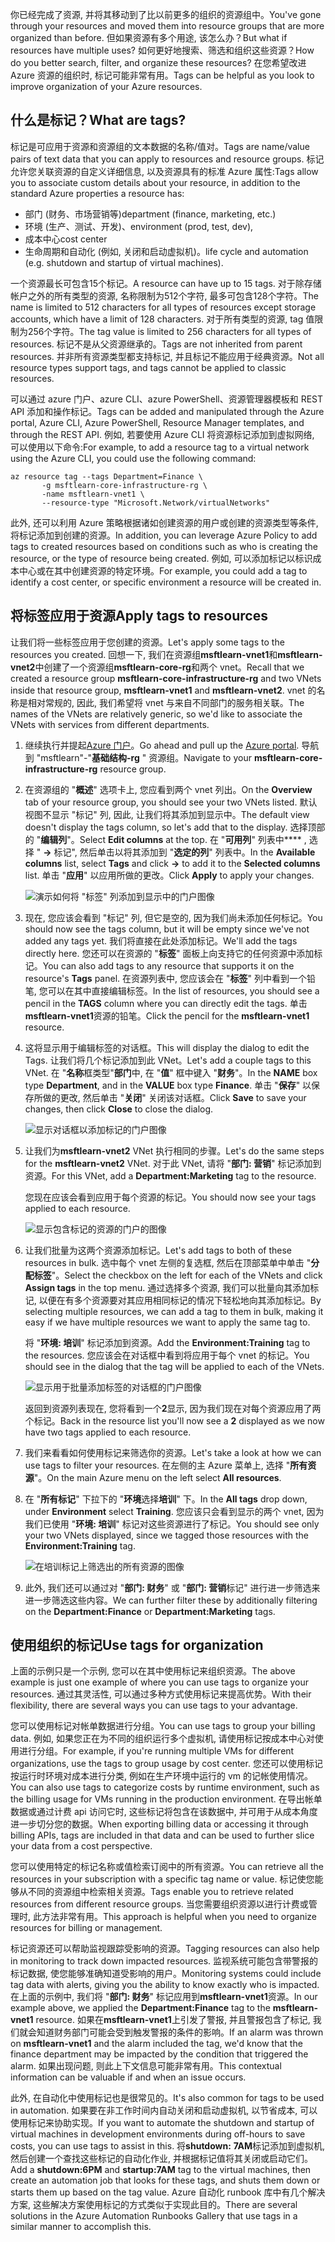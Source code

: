 <span data-ttu-id="ecb20-101">你已经完成了资源, 并将其移动到了比以前更多的组织的资源组中。</span><span class="sxs-lookup"><span data-stu-id="ecb20-101">You've gone through your resources and moved them into resource groups that are more organized than before.</span></span> <span data-ttu-id="ecb20-102">但如果资源有多个用途, 该怎么办？</span><span class="sxs-lookup"><span data-stu-id="ecb20-102">But what if resources have multiple uses?</span></span> <span data-ttu-id="ecb20-103">如何更好地搜索、筛选和组织这些资源？</span><span class="sxs-lookup"><span data-stu-id="ecb20-103">How do you better search, filter, and organize these resources?</span></span> <span data-ttu-id="ecb20-104">在您希望改进 Azure 资源的组织时, 标记可能非常有用。</span><span class="sxs-lookup"><span data-stu-id="ecb20-104">Tags can be helpful as you look to improve organization of your Azure resources.</span></span>

## <a name="what-are-tags"></a><span data-ttu-id="ecb20-105">什么是标记？</span><span class="sxs-lookup"><span data-stu-id="ecb20-105">What are tags?</span></span>

<span data-ttu-id="ecb20-106">标记是可应用于资源和资源组的文本数据的名称/值对。</span><span class="sxs-lookup"><span data-stu-id="ecb20-106">Tags are name/value pairs of text data that you can apply to resources and resource groups.</span></span> <span data-ttu-id="ecb20-107">标记允许您关联资源的自定义详细信息, 以及资源具有的标准 Azure 属性:</span><span class="sxs-lookup"><span data-stu-id="ecb20-107">Tags allow you to associate custom details about your resource, in addition to the standard Azure properties a resource has:</span></span>

- <span data-ttu-id="ecb20-108">部门 (财务、市场营销等)</span><span class="sxs-lookup"><span data-stu-id="ecb20-108">department (finance, marketing, etc.)</span></span>
- <span data-ttu-id="ecb20-109">环境 (生产、测试、开发)、</span><span class="sxs-lookup"><span data-stu-id="ecb20-109">environment (prod, test, dev),</span></span>
- <span data-ttu-id="ecb20-110">成本中心</span><span class="sxs-lookup"><span data-stu-id="ecb20-110">cost center</span></span>
- <span data-ttu-id="ecb20-111">生命周期和自动化 (例如, 关闭和启动虚拟机)。</span><span class="sxs-lookup"><span data-stu-id="ecb20-111">life cycle and automation (e.g. shutdown and startup of virtual machines).</span></span>

<span data-ttu-id="ecb20-112">一个资源最长可包含15个标记。</span><span class="sxs-lookup"><span data-stu-id="ecb20-112">A resource can have up to 15 tags.</span></span> <span data-ttu-id="ecb20-113">对于除存储帐户之外的所有类型的资源, 名称限制为512个字符, 最多可包含128个字符。</span><span class="sxs-lookup"><span data-stu-id="ecb20-113">The name is limited to 512 characters for all types of resources except storage accounts, which have a limit of 128 characters.</span></span> <span data-ttu-id="ecb20-114">对于所有类型的资源, tag 值限制为256个字符。</span><span class="sxs-lookup"><span data-stu-id="ecb20-114">The tag value is limited to 256 characters for all types of resources.</span></span> <span data-ttu-id="ecb20-115">标记不是从父资源继承的。</span><span class="sxs-lookup"><span data-stu-id="ecb20-115">Tags are not inherited from parent resources.</span></span> <span data-ttu-id="ecb20-116">并非所有资源类型都支持标记, 并且标记不能应用于经典资源。</span><span class="sxs-lookup"><span data-stu-id="ecb20-116">Not all resource types support tags, and tags cannot be applied to classic resources.</span></span>

<span data-ttu-id="ecb20-117">可以通过 azure 门户、azure CLI、azure PowerShell、资源管理器模板和 REST API 添加和操作标记。</span><span class="sxs-lookup"><span data-stu-id="ecb20-117">Tags can be added and manipulated through the Azure portal, Azure CLI, Azure PowerShell, Resource Manager templates, and through the REST API.</span></span> <span data-ttu-id="ecb20-118">例如, 若要使用 Azure CLI 将资源标记添加到虚拟网络, 可以使用以下命令:</span><span class="sxs-lookup"><span data-stu-id="ecb20-118">For example, to add a resource tag to a virtual network using the Azure CLI, you could use the following command:</span></span>

```azurecli
az resource tag --tags Department=Finance \
       -g msftlearn-core-infrastructure-rg \
       -name msftlearn-vnet1 \
       --resource-type "Microsoft.Network/virtualNetworks"
```

<span data-ttu-id="ecb20-119">此外, 还可以利用 Azure 策略根据诸如创建资源的用户或创建的资源类型等条件, 将标记添加到创建的资源。</span><span class="sxs-lookup"><span data-stu-id="ecb20-119">In addition, you can leverage Azure Policy to add tags to created resources based on conditions such as who is creating the resource, or the type of resource being created.</span></span> <span data-ttu-id="ecb20-120">例如, 可以添加标记以标识成本中心或在其中创建资源的特定环境。</span><span class="sxs-lookup"><span data-stu-id="ecb20-120">For example, you could add a tag to identify a cost center, or specific environment a resource will be created in.</span></span>

## <a name="apply-tags-to-resources"></a><span data-ttu-id="ecb20-121">将标签应用于资源</span><span class="sxs-lookup"><span data-stu-id="ecb20-121">Apply tags to resources</span></span>

<span data-ttu-id="ecb20-122">让我们将一些标签应用于您创建的资源。</span><span class="sxs-lookup"><span data-stu-id="ecb20-122">Let's apply some tags to the resources you created.</span></span> <span data-ttu-id="ecb20-123">回想一下, 我们在资源组**msftlearn-vnet1**和**msftlearn-vnet2**中创建了一个资源组**msftlearn-core-rg**和两个 vnet。</span><span class="sxs-lookup"><span data-stu-id="ecb20-123">Recall that we created a resource group **msftlearn-core-infrastructure-rg** and two VNets inside that resource group, **msftlearn-vnet1** and **msftlearn-vnet2**.</span></span> <span data-ttu-id="ecb20-124">vnet 的名称是相对常规的, 因此, 我们希望将 vnet 与来自不同部门的服务相关联。</span><span class="sxs-lookup"><span data-stu-id="ecb20-124">The names of the VNets are relatively generic, so we'd like to associate the VNets with services from different departments.</span></span> 

1. <span data-ttu-id="ecb20-125">继续执行并提起[Azure 门户](https://portal.azure.com/?azure-portal=true)。</span><span class="sxs-lookup"><span data-stu-id="ecb20-125">Go ahead and pull up the [Azure portal](https://portal.azure.com/?azure-portal=true).</span></span> <span data-ttu-id="ecb20-126">导航到 "msftlearn"-"**基础结构-rg** " 资源组。</span><span class="sxs-lookup"><span data-stu-id="ecb20-126">Navigate to your **msftlearn-core-infrastructure-rg** resource group.</span></span>

1. <span data-ttu-id="ecb20-127">在资源组的 "**概述**" 选项卡上, 您应看到两个 vnet 列出。</span><span class="sxs-lookup"><span data-stu-id="ecb20-127">On the **Overview** tab of your resource group, you should see your two VNets listed.</span></span> <span data-ttu-id="ecb20-128">默认视图不显示 "标记" 列, 因此, 让我们将其添加到显示中。</span><span class="sxs-lookup"><span data-stu-id="ecb20-128">The default view doesn't display the tags column, so let's add that to the display.</span></span> <span data-ttu-id="ecb20-129">选择顶部的 "**编辑列**"。</span><span class="sxs-lookup"><span data-stu-id="ecb20-129">Select **Edit columns** at the top.</span></span> <span data-ttu-id="ecb20-130">在 "**可用列**" 列表中\*\*\*\* , 选择 " **->** 标记", 然后单击以将其添加到 "**选定的列**" 列表中。</span><span class="sxs-lookup"><span data-stu-id="ecb20-130">In the **Available columns** list, select **Tags** and click **->** to add it to the **Selected columns** list.</span></span> <span data-ttu-id="ecb20-131">单击 "**应用**" 以应用所做的更改。</span><span class="sxs-lookup"><span data-stu-id="ecb20-131">Click **Apply** to apply your changes.</span></span>

    ![演示如何将 "标签" 列添加到显示中的门户图像](../media/3-add-tag-column.PNG)

1. <span data-ttu-id="ecb20-133">现在, 您应该会看到 "标记" 列, 但它是空的, 因为我们尚未添加任何标记。</span><span class="sxs-lookup"><span data-stu-id="ecb20-133">You should now see the tags column, but it will be empty since we've not added any tags yet.</span></span> <span data-ttu-id="ecb20-134">我们将直接在此处添加标记。</span><span class="sxs-lookup"><span data-stu-id="ecb20-134">We'll add the tags directly here.</span></span> <span data-ttu-id="ecb20-135">您还可以在资源的 "**标签**" 面板上向支持它的任何资源中添加标记。</span><span class="sxs-lookup"><span data-stu-id="ecb20-135">You can also add tags to any resource that supports it on the resource's **Tags** panel.</span></span> <span data-ttu-id="ecb20-136">在资源列表中, 您应该会在 "**标签**" 列中看到一个铅笔, 您可以在其中直接编辑标签。</span><span class="sxs-lookup"><span data-stu-id="ecb20-136">In the list of resources, you should see a pencil in the **TAGS** column where you can directly edit the tags.</span></span> <span data-ttu-id="ecb20-137">单击**msftlearn-vnet1**资源的铅笔。</span><span class="sxs-lookup"><span data-stu-id="ecb20-137">Click the pencil for the **msftlearn-vnet1** resource.</span></span>

1. <span data-ttu-id="ecb20-138">这将显示用于编辑标签的对话框。</span><span class="sxs-lookup"><span data-stu-id="ecb20-138">This will display the dialog to edit the Tags.</span></span> <span data-ttu-id="ecb20-139">让我们将几个标记添加到此 VNet。</span><span class="sxs-lookup"><span data-stu-id="ecb20-139">Let's add a couple tags to this VNet.</span></span> <span data-ttu-id="ecb20-140">在 "**名称**框类型"**部门**中, 在 "**值**" 框中键入 "**财务**"。</span><span class="sxs-lookup"><span data-stu-id="ecb20-140">In the **NAME** box type **Department**, and in the **VALUE** box type **Finance**.</span></span> <span data-ttu-id="ecb20-141">单击 "**保存**" 以保存所做的更改, 然后单击 "**关闭**" 关闭该对话框。</span><span class="sxs-lookup"><span data-stu-id="ecb20-141">Click **Save** to save your changes, then click **Close** to close the dialog.</span></span>

    ![显示对话框以添加标记的门户图像](../media/3-add-tag-1.PNG)

1. <span data-ttu-id="ecb20-143">让我们为**msftlearn-vnet2** VNet 执行相同的步骤。</span><span class="sxs-lookup"><span data-stu-id="ecb20-143">Let's do the same steps for the **msftlearn-vnet2** VNet.</span></span> <span data-ttu-id="ecb20-144">对于此 VNet, 请将 "**部门: 营销**" 标记添加到资源。</span><span class="sxs-lookup"><span data-stu-id="ecb20-144">For this VNet, add a **Department:Marketing** tag to the resource.</span></span>

    <span data-ttu-id="ecb20-145">您现在应该会看到应用于每个资源的标记。</span><span class="sxs-lookup"><span data-stu-id="ecb20-145">You should now see your tags applied to each resource.</span></span>

    ![显示包含标记的资源的门户的图像](../media/3-tags-displayed.PNG)

1. <span data-ttu-id="ecb20-147">让我们批量为这两个资源添加标记。</span><span class="sxs-lookup"><span data-stu-id="ecb20-147">Let's add tags to both of these resources in bulk.</span></span> <span data-ttu-id="ecb20-148">选中每个 vnet 左侧的复选框, 然后在顶部菜单中单击 "**分配标签**"。</span><span class="sxs-lookup"><span data-stu-id="ecb20-148">Select the checkbox on the left for each of the VNets and click **Assign tags** in the top menu.</span></span> <span data-ttu-id="ecb20-149">通过选择多个资源, 我们可以批量向其添加标记, 以便在有多个资源要对其应用相同标记的情况下轻松地向其添加标记。</span><span class="sxs-lookup"><span data-stu-id="ecb20-149">By selecting multiple resources, we can add a tag to them in bulk, making it easy if we have multiple resources we want to apply the same tag to.</span></span>

    <span data-ttu-id="ecb20-150">将 "**环境: 培训**" 标记添加到资源。</span><span class="sxs-lookup"><span data-stu-id="ecb20-150">Add the **Environment:Training** tag to the resources.</span></span> <span data-ttu-id="ecb20-151">您应该会在对话框中看到将应用于每个 vnet 的标记。</span><span class="sxs-lookup"><span data-stu-id="ecb20-151">You should see in the dialog that the tag will be applied to each of the VNets.</span></span>

    ![显示用于批量添加标签的对话框的门户图像](../media/3-add-bulk-tag.PNG)

    <span data-ttu-id="ecb20-153">返回到资源列表现在, 您将看到一个**2**显示, 因为我们现在对每个资源应用了两个标记。</span><span class="sxs-lookup"><span data-stu-id="ecb20-153">Back in the resource list you'll now see a **2** displayed as we now have two tags applied to each resource.</span></span>

1. <span data-ttu-id="ecb20-154">我们来看看如何使用标记来筛选你的资源。</span><span class="sxs-lookup"><span data-stu-id="ecb20-154">Let's take a look at how we can use tags to filter your resources.</span></span> <span data-ttu-id="ecb20-155">在左侧的主 Azure 菜单上, 选择 "**所有资源**"。</span><span class="sxs-lookup"><span data-stu-id="ecb20-155">On the main Azure menu on the left select **All resources**.</span></span>

1. <span data-ttu-id="ecb20-156">在 "**所有标记**" 下拉下的 "**环境**选择**培训**" 下。</span><span class="sxs-lookup"><span data-stu-id="ecb20-156">In the **All tags** drop down, under **Environment** select **Training**.</span></span> <span data-ttu-id="ecb20-157">您应该只会看到显示的两个 vnet, 因为我们已使用 "**环境: 培训**" 标记对这些资源进行了标记。</span><span class="sxs-lookup"><span data-stu-id="ecb20-157">You should see only your two VNets displayed, since we tagged those resources with the **Environment:Training** tag.</span></span>

    ![在培训标记上筛选出的所有资源的图像](../media/3-all-resources-tag-filter.PNG)

1. <span data-ttu-id="ecb20-159">此外, 我们还可以通过对 "**部门: 财务**" 或 "**部门: 营销**标记" 进行进一步筛选来进一步筛选这些内容。</span><span class="sxs-lookup"><span data-stu-id="ecb20-159">We can further filter these by additionally filtering on the **Department:Finance** or **Department:Marketing** tags.</span></span>

## <a name="use-tags-for-organization"></a><span data-ttu-id="ecb20-160">使用组织的标记</span><span class="sxs-lookup"><span data-stu-id="ecb20-160">Use tags for organization</span></span>

<span data-ttu-id="ecb20-161">上面的示例只是一个示例, 您可以在其中使用标记来组织资源。</span><span class="sxs-lookup"><span data-stu-id="ecb20-161">The above example is just one example of where you can use tags to organize your resources.</span></span> <span data-ttu-id="ecb20-162">通过其灵活性, 可以通过多种方式使用标记来提高优势。</span><span class="sxs-lookup"><span data-stu-id="ecb20-162">With their flexibility, there are several ways you can use tags to your advantage.</span></span>

<span data-ttu-id="ecb20-163">您可以使用标记对帐单数据进行分组。</span><span class="sxs-lookup"><span data-stu-id="ecb20-163">You can use tags to group your billing data.</span></span> <span data-ttu-id="ecb20-164">例如, 如果您正在为不同的组织运行多个虚拟机, 请使用标记按成本中心对使用进行分组。</span><span class="sxs-lookup"><span data-stu-id="ecb20-164">For example, if you're running multiple VMs for different organizations, use the tags to group usage by cost center.</span></span> <span data-ttu-id="ecb20-165">您还可以使用标记按运行时环境对成本进行分类, 例如在生产环境中运行的 vm 的记帐使用情况。</span><span class="sxs-lookup"><span data-stu-id="ecb20-165">You can also use tags to categorize costs by runtime environment, such as the billing usage for VMs running in the production environment.</span></span> <span data-ttu-id="ecb20-166">在导出帐单数据或通过计费 api 访问它时, 这些标记将包含在该数据中, 并可用于从成本角度进一步切分您的数据。</span><span class="sxs-lookup"><span data-stu-id="ecb20-166">When exporting billing data or accessing it through billing APIs, tags are included in that data and can be used to further slice your data from a cost perspective.</span></span>

<span data-ttu-id="ecb20-167">您可以使用特定的标记名称或值检索订阅中的所有资源。</span><span class="sxs-lookup"><span data-stu-id="ecb20-167">You can retrieve all the resources in your subscription with a specific tag name or value.</span></span> <span data-ttu-id="ecb20-168">标记使您能够从不同的资源组中检索相关资源。</span><span class="sxs-lookup"><span data-stu-id="ecb20-168">Tags enable you to retrieve related resources from different resource groups.</span></span> <span data-ttu-id="ecb20-169">当您需要组织资源以进行计费或管理时, 此方法非常有用。</span><span class="sxs-lookup"><span data-stu-id="ecb20-169">This approach is helpful when you need to organize resources for billing or management.</span></span>

<span data-ttu-id="ecb20-170">标记资源还可以帮助监视跟踪受影响的资源。</span><span class="sxs-lookup"><span data-stu-id="ecb20-170">Tagging resources can also help in monitoring to track down impacted resources.</span></span> <span data-ttu-id="ecb20-171">监视系统可能包含带警报的标记数据, 使您能够准确知道受影响的用户。</span><span class="sxs-lookup"><span data-stu-id="ecb20-171">Monitoring systems could include tag data with alerts, giving you the ability to know exactly who is impacted.</span></span> <span data-ttu-id="ecb20-172">在上面的示例中, 我们将 "**部门: 财务**" 标记应用到**msftlearn-vnet1**资源。</span><span class="sxs-lookup"><span data-stu-id="ecb20-172">In our example above, we applied the **Department:Finance** tag to the **msftlearn-vnet1** resource.</span></span> <span data-ttu-id="ecb20-173">如果在**msftlearn-vnet1**上引发了警报, 并且警报包含了标记, 我们就会知道财务部门可能会受到触发警报的条件的影响。</span><span class="sxs-lookup"><span data-stu-id="ecb20-173">If an alarm was thrown on **msftlearn-vnet1** and the alarm included the tag, we'd know that the finance department may be impacted by the condition that triggered the alarm.</span></span> <span data-ttu-id="ecb20-174">如果出现问题, 则此上下文信息可能非常有用。</span><span class="sxs-lookup"><span data-stu-id="ecb20-174">This contextual information can be valuable if and when an issue occurs.</span></span>

<span data-ttu-id="ecb20-175">此外, 在自动化中使用标记也是很常见的。</span><span class="sxs-lookup"><span data-stu-id="ecb20-175">It's also common for tags to be used in automation.</span></span> <span data-ttu-id="ecb20-176">如果要在非工作时间内自动关闭和启动虚拟机, 以节省成本, 可以使用标记来协助实现。</span><span class="sxs-lookup"><span data-stu-id="ecb20-176">If you want to automate the shutdown and startup of virtual machines in development environments during off-hours to save costs, you can use tags to assist in this.</span></span> <span data-ttu-id="ecb20-177">将**shutdown:** **7AM**标记添加到虚拟机, 然后创建一个查找这些标记的自动化作业, 并根据标记值将其关闭或启动它们。</span><span class="sxs-lookup"><span data-stu-id="ecb20-177">Add a **shutdown:6PM** and **startup:7AM** tag to the virtual machines, then create an automation job that looks for these tags, and shuts them down or starts them up based on the tag value.</span></span> <span data-ttu-id="ecb20-178">Azure 自动化 runbook 库中有几个解决方案, 这些解决方案使用标记的方式类似于实现此目的。</span><span class="sxs-lookup"><span data-stu-id="ecb20-178">There are several solutions in the Azure Automation Runbooks Gallery that use tags in a similar manner to accomplish this.</span></span>
